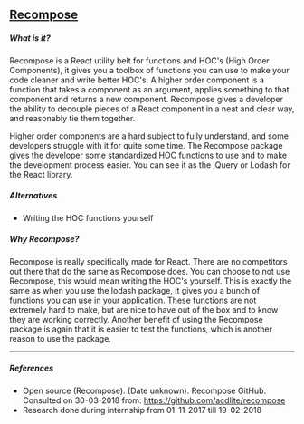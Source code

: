 ## [Recompose](https://github.com/acdlite/recompose)
##### What is it?
Recompose is a React utility belt for functions and HOC's (High Order Components), it gives you a toolbox of functions you can use to make your code cleaner and write better HOC's. A higher order component is a function that takes a component as an argument, applies something to that component and returns a new component. Recompose gives a developer the ability to decouple pieces of a React component in a neat and clear way, and reasonably tie them together.

Higher order components are a hard subject to fully understand, and some developers struggle with it for quite some time. The Recompose package gives the developer some standardized HOC functions to use and to make the development process easier. You can see it as the jQuery or Lodash for the React library.

##### Alternatives
- Writing the HOC functions yourself

##### Why Recompose?
Recompose is really specifically made for React. There are no competitors out there that do the same as Recompose does. You can choose to not use Recompose, this would mean writing the HOC's yourself. This is exactly the same as when you use the lodash package, it gives you a bunch of functions you can use in your application. These functions are not extremely hard to make, but are nice to have out of the box and to know they are working correctly. Another benefit of using the Recompose package is again that it is easier to test the functions, which is another reason to use the package.

---

##### References
- Open source (Recompose). (Date unknown). Recompose GitHub. Consulted on 30-03-2018 from: https://github.com/acdlite/recompose
- Research done during internship from 01-11-2017 till 19-02-2018
